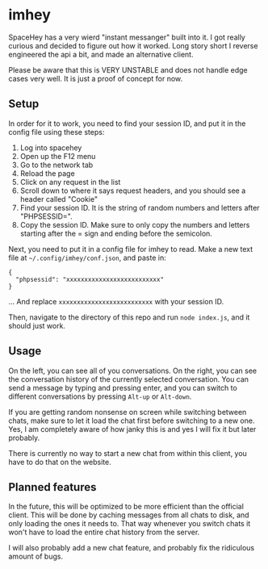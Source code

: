# imhey

SpaceHey has a very wierd "instant messanger" built into it. I got really
curious and decided to figure out how it worked. Long story short I reverse
engineered the api a bit, and made an alternative client.

Please be aware that this is VERY UNSTABLE and does not handle edge cases very
well. It is just a proof of concept for now.

## Setup

In order for it to work, you need to find your session ID, and put it in the
config file using these steps:

1. Log into spacehey
2. Open up the F12 menu
3. Go to the network tab
4. Reload the page
5. Click on any request in the list
6. Scroll down to where it says request headers, and you should see a header
   called "Cookie"
7. Find your session ID. It is the string of random numbers and letters after
   "PHPSESSID=".
8. Copy the session ID. Make sure to only copy the numbers and letters starting
   after the = sign and ending before the semicolon.

Next, you need to put it in a config file for imhey to read. Make a new text
file at `~/.config/imhey/conf.json`, and paste in:

```
{
  "phpsessid": "xxxxxxxxxxxxxxxxxxxxxxxxxx"
}
```

... And replace `xxxxxxxxxxxxxxxxxxxxxxxxxx` with your session ID.

Then, navigate to the directory of this repo and run `node index.js`, and it
should just work.

## Usage

On the left, you can see all of you conversations. On the right, you can see the
conversation history of the currently selected conversation. You can send a
message by typing and pressing enter, and you can switch to different
conversations by pressing `Alt-up` or `Alt-down`.

If you are getting random nonsense on screen while switching between chats,
make sure to let it load the chat first before switching to a new one. Yes, I am
completely aware of how janky this is and yes I will fix it but later probably.

There is currently no way to start a new chat from within this client, you have
to do that on the website.

## Planned features

In the future, this will be optimized to be more efficient than the official
client. This will be done by caching messages from all chats to disk, and only
loading the ones it needs to. That way whenever you switch chats it won't have
to load the entire chat history from the server.

I will also probably add a new chat feature, and probably fix the ridiculous
amount of bugs.
